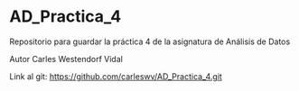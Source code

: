 # AD_Practica_4
Repositorio para guardar la práctica 4 de la asignatura de Análisis de Datos

Autor Carles Westendorf Vidal

Link al git: https://github.com/carleswv/AD_Practica_4.git
